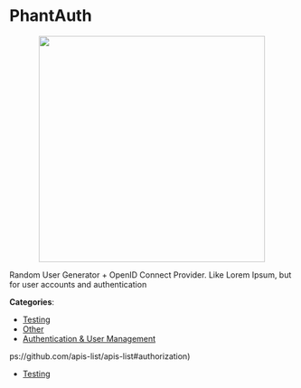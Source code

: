 # PhantAuth
<p align="center">
    <img width="400" src="https://raw.githubusercontent.com/apis-list/apis-list/apis/phantauth/logo_256x256.png" />
</p>

Random User Generator + OpenID Connect Provider.  Like Lorem Ipsum, but for user accounts and authentication



**Categories**:
- [Testing](https://github.com/apis-list/apis-list#testing)
- [Other](https://github.com/apis-list/apis-list#other)
- [Authentication & User Management](https://github.com/apis-list/apis-list#authentication-and-user-management)



ps://github.com/apis-list/apis-list#authorization)
- [Testing](https://github.com/apis-list/apis-list#testing)



